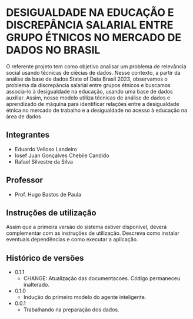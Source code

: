 # DESIGUALDADE NA EDUCAÇÃO E DISCREPÂNCIA SALARIAL ENTRE GRUPO ÉTNICOS NO MERCADO DE DADOS NO BRASIL

O referente projeto tem como objetivo analisar um problema de relevância social usando técnicas de ciêcias de dados. Nesse contexto, a partir da análise da base de dados State of Data Brasil 2023, observamos o problema da discrepância salarial entre grupos étnicos e buscamos associa-lo à desigualdade na educação, usando uma base de dados auxiliar. Assim, nosso modelo utiliza técnicas de análise de dados e aprendizado de máquina para identificar relações entre a desigualdade étnica no mercado de trabalho e a desigualdade no acesso à educação na área de dados

## Integrantes

* Eduardo Velloso Landeiro
* Iosef Juan Gonçalves Chebile Candido
* Rafael Silvestre da Silva

## Professor

* Prof. Hugo Bastos de Paula

## Instruções de utilização

Assim que a primeira versão do sistema estiver disponível, deverá complementar com as instruções de utilização. Descreva como instalar eventuais dependências e como executar a aplicação.

## Histórico de versões

* 0.1.1
    * CHANGE: Atualização das documentacoes. Código permaneceu inalterado.
* 0.1.0
    * Indução do primeiro modelo do agente inteligente.
* 0.0.1
    * Trabalhando na preparação dos dados.

